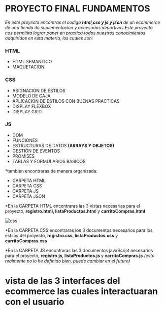 # PROYECTO FINAL FUNDAMENTOS

*En este proyecto encontras el codigo **html,css y js y json** de un ecommerce de una tienda de suplementacion y accesorios deportivos*
*Este proyecto nos permitira lograr poner en practica todos nuestros conocimientos adquiridos en esta materia, los cuales son:*

### HTML
* HTML SEMANTICO
* MAQUETACION
### CSS
* ASIGNACION DE ESTILOS
* MODELO DE CAJA
* APLICACION DE ESTILOS CON BUENAS PRACTICAS
* DISPLAY FLEXBOX
* DISPLAY GRID
### JS
* DOM 
* FUNCIONES 
* ESTRUCTURAS DE DATOS **(ARRAYS Y OBJETOS)**
* GESTIÓN DE EVENTOS
* PROMISES
* TABLAS Y FORMULARIOS BASICOS

*tambien encontraras de manera organizada:

* CARPETA HTML
* CARPETA CSS
* CARPETA JS 
* CARPETA JSON

*En la CARPETA HTML encontraras las 3 vistas necesarias para el proyecto, **registro.html, listaProductos.html** y **carritoCompras.html**

![css](rut[a/imagen.jpg](https://photos.fife.usercontent.google.com/pw/AP1GczPAEPjBb1hZOM3oA1fmV0cXHxwSe29cQaL5zoUAx2hUgcjeWA7i8MQ=w216-h112-s-no-gm?authuser=0))

*En la CARPETA CSS encontraras los 3 documentos necesarios para los estilos del proyecto, **registro.css, listaProductos.css** y **carritoCompras.css**

*En la CARPETA JS encontraras las 3 documentos javaScript necesarios para el proyecto, **registro.js, listaProductos.js** y **carritoCompras.js** *(esto realmente no lo he definido bien, puede cambiar en el futuro)*

# vista de las 3 interfaces del ecommerce las cuales interactuaran con el usuario




